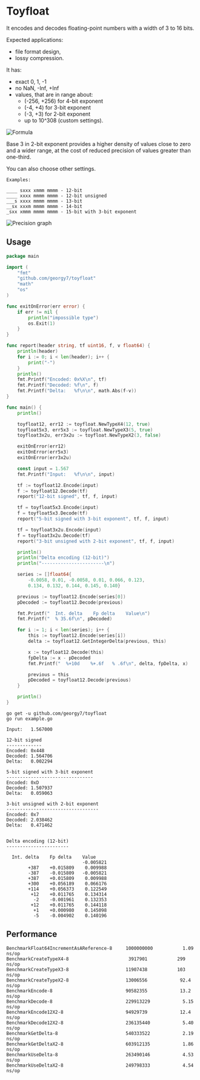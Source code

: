 # Toyfloat

It encodes and decodes floating-point numbers with a width of 3 to 16 bits.

Expected applications:

* file format design,
* lossy compression.

It has:

* exact 0, 1, -1
* no NaN, -Inf, +Inf
* values, that are in range about:
  * (-256, +256) for 4-bit exponent
  * (-4, +4) for 3-bit exponent
  * (-3, +3) for 2-bit exponent
  * up to 10^308 (custom settings).

![Formula](images/formula.png)

Base 3 in 2-bit exponent provides a higher density
of values close to zero and a wider range,
at the cost of reduced precision of values greater than one-third.

You can also choose other settings.

```
Examples:

____ sxxx xmmm mmmm - 12-bit
____ xxxx mmmm mmmm - 12-bit unsigned
___s xxxx mmmm mmmm - 13-bit
__sx xxxm mmmm mmmm - 14-bit
_sxx xmmm mmmm mmmm - 15-bit with 3-bit exponent
```

![Precision graph](images/comparison.png)

## Usage

```go
package main

import (
	"fmt"
	"github.com/georgy7/toyfloat"
	"math"
	"os"
)

func exitOnError(err error) {
	if err != nil {
		println("impossible type")
		os.Exit(1)
	}
}

func report(header string, tf uint16, f, v float64) {
	println(header)
	for i := 0; i < len(header); i++ {
		print("-")
	}
	println()
	fmt.Printf("Encoded: 0x%X\n", tf)
	fmt.Printf("Decoded: %f\n", f)
	fmt.Printf("Delta:   %f\n\n", math.Abs(f-v))
}

func main() {
	println()

	toyfloat12, err12 := toyfloat.NewTypeX4(12, true)
	toyfloat5x3, err5x3 := toyfloat.NewTypeX3(5, true)
	toyfloat3x2u, err3x2u := toyfloat.NewTypeX2(3, false)

	exitOnError(err12)
	exitOnError(err5x3)
	exitOnError(err3x2u)

	const input = 1.567
	fmt.Printf("Input:   %f\n\n", input)

	tf := toyfloat12.Encode(input)
	f := toyfloat12.Decode(tf)
	report("12-bit signed", tf, f, input)

	tf = toyfloat5x3.Encode(input)
	f = toyfloat5x3.Decode(tf)
	report("5-bit signed with 3-bit exponent", tf, f, input)

	tf = toyfloat3x2u.Encode(input)
	f = toyfloat3x2u.Decode(tf)
	report("3-bit unsigned with 2-bit exponent", tf, f, input)

	println()
	println("Delta encoding (12-bit)")
	println("-----------------------\n")

	series := []float64{
		-0.0058, 0.01, -0.0058, 0.01, 0.066, 0.123,
		0.134, 0.132, 0.144, 0.145, 0.140}

	previous := toyfloat12.Encode(series[0])
	pDecoded := toyfloat12.Decode(previous)

	fmt.Printf("  Int. delta    Fp delta    Value\n")
	fmt.Printf("  % 35.6f\n", pDecoded)

	for i := 1; i < len(series); i++ {
		this := toyfloat12.Encode(series[i])
		delta := toyfloat12.GetIntegerDelta(previous, this)

		x := toyfloat12.Decode(this)
		fpDelta := x - pDecoded
		fmt.Printf("  %+10d    %+.6f   % .6f\n", delta, fpDelta, x)

		previous = this
		pDecoded = toyfloat12.Decode(previous)
	}

	println()
}
```

```shell
go get -u github.com/georgy7/toyfloat
go run example.go
```

```
Input:   1.567000

12-bit signed
-------------
Encoded: 0x448
Decoded: 1.564706
Delta:   0.002294

5-bit signed with 3-bit exponent
--------------------------------
Encoded: 0xD
Decoded: 1.507937
Delta:   0.059063

3-bit unsigned with 2-bit exponent
----------------------------------
Encoded: 0x7
Decoded: 2.038462
Delta:   0.471462


Delta encoding (12-bit)
-----------------------

  Int. delta    Fp delta    Value
                            -0.005821
        +387    +0.015809    0.009988
        -387    -0.015809   -0.005821
        +387    +0.015809    0.009988
        +300    +0.056189    0.066176
        +114    +0.056373    0.122549
         +12    +0.011765    0.134314
          -2    -0.001961    0.132353
         +12    +0.011765    0.144118
          +1    +0.000980    0.145098
          -5    -0.004902    0.140196
```

## Performance

```
BenchmarkFloat64IncrementAsAReference-8     1000000000           1.09 ns/op
BenchmarkCreateTypeX4-8                      3917901           299 ns/op
BenchmarkCreateTypeX3-8                     11907438           103 ns/op
BenchmarkCreateTypeX2-8                     13006556            92.4 ns/op
BenchmarkEncode-8                           90582355            13.2 ns/op
BenchmarkDecode-8                           229913229            5.15 ns/op
BenchmarkEncode12X2-8                       94929739            12.4 ns/op
BenchmarkDecode12X2-8                       236135440            5.40 ns/op
BenchmarkGetDelta-8                         540333522            2.19 ns/op
BenchmarkGetDeltaX2-8                       603912135            1.86 ns/op
BenchmarkUseDelta-8                         263490146            4.53 ns/op
BenchmarkUseDeltaX2-8                       249798333            4.54 ns/op
```
